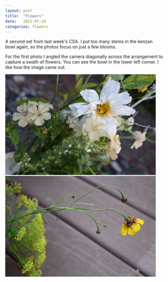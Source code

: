 ```yaml
---
layout: post
title:  "Flowers"
date:   2022-07-10
categories: flowers
---
```


A second set from last week's CSA. I put too many stems in the kenzan bowl again, so the photos focus on just a few blooms.

For the first photo I angled the camera diagonally across the arrangement to capture a swath of flowers. You can see the bowl in the lower left corner. I like how the image came out.

<img src="/img/2022-07-10-flowers-1.jpg" alt="Flower arrangement" style="max-width: 50vw"/>

<img src="/img/2022-07-10-flowers-2.jpg" alt="Flower arrangement" style="max-width: 50vw"/>

